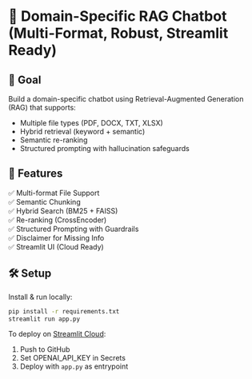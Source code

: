 
# 🧠 Domain-Specific RAG Chatbot (Multi-Format, Robust, Streamlit Ready)

## 🎯 Goal
Build a domain-specific chatbot using Retrieval-Augmented Generation (RAG) that supports:
- Multiple file types (PDF, DOCX, TXT, XLSX)
- Hybrid retrieval (keyword + semantic)
- Semantic re-ranking
- Structured prompting with hallucination safeguards

## 🚀 Features
✅ Multi-format File Support  
✅ Semantic Chunking  
✅ Hybrid Search (BM25 + FAISS)  
✅ Re-ranking (CrossEncoder)  
✅ Structured Prompting with Guardrails  
✅ Disclaimer for Missing Info  
✅ Streamlit UI (Cloud Ready)

## 🛠 Setup
Install & run locally:
```bash
pip install -r requirements.txt
streamlit run app.py
```

To deploy on [Streamlit Cloud](https://streamlit.io/cloud):
1. Push to GitHub
2. Set OPENAI_API_KEY in Secrets
3. Deploy with `app.py` as entrypoint
